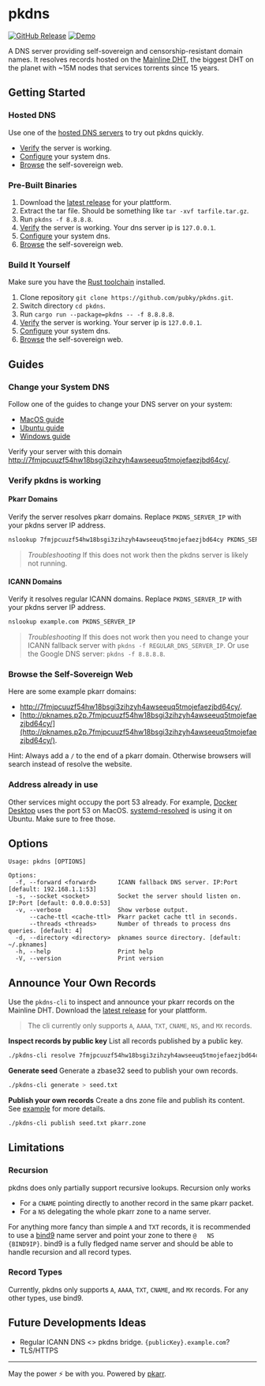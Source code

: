 # pkdns

[![GitHub Release](https://img.shields.io/github/v/release/pubky/pkdns)](https://github.com/pubky/pkdns/releases/latest/)
[![Demo](https://img.shields.io/badge/Demo-7fmjpc-green)](http://pkdns-demo.pubky.app/)

A DNS server providing self-sovereign and censorship-resistant domain names. It resolves records hosted on the [Mainline DHT](https://en.wikipedia.org/wiki/Mainline_DHT), the biggest DHT on the planet with ~15M nodes that services torrents since 15 years.


## Getting Started

### Hosted DNS

Use one of the [hosted DNS servers](./servers.txt) to try out pkdns quickly.

- [Verify](#verify-pkdns-is-working) the server is working.
- [Configure](#change-your-system-dns) your system dns.
- [Browse](#browse-the-self-sovereign-web) the self-sovereign web.


### Pre-Built Binaries

1. Download the [latest release](https://github.com/pubky/pkdns/releases/latest/) for your plattform.
2. Extract the tar file. Should be something like `tar -xvf tarfile.tar.gz`.
3. Run `pkdns -f 8.8.8.8`.
4. [Verify](#verify-pkdns-is-working) the server is working. Your dns server ip is `127.0.0.1`.
5. [Configure](#change-your-system-dns) your system dns.
6. [Browse](#browse-the-self-sovereign-web) the self-sovereign web.


### Build It Yourself

Make sure you have the [Rust toolchain](https://rustup.rs/) installed.

1. Clone repository `git clone https://github.com/pubky/pkdns.git`.
2. Switch directory `cd pkdns`.
3. Run `cargo run --package=pkdns -- -f 8.8.8.8`.
4. [Verify](#verify-pkdns-is-working) the server is working. Your server ip is `127.0.0.1`.
6. [Configure](#change-your-system-dns) your system dns.
7. [Browse](#browse-the-self-sovereign-web) the self-sovereign web.


## Guides

### Change your System DNS

Follow one of the guides to change your DNS server on your system:
- [MacOS guide](https://support.apple.com/en-gb/guide/mac-help/mh14127)
- [Ubuntu guide](https://www.ionos.com/digitalguide/server/configuration/change-dns-server-on-ubuntu/)
- [Windows guide](https://www.windowscentral.com/how-change-your-pcs-dns-settings-windows-10)


Verify your server with this domain [http://7fmjpcuuzf54hw18bsgi3zihzyh4awseeuq5tmojefaezjbd64cy/](http://7fmjpcuuzf54hw18bsgi3zihzyh4awseeuq5tmojefaezjbd64cy/).

### Verify pkdns is working

#### Pkarr Domains
Verify the server resolves pkarr domains. Replace `PKDNS_SERVER_IP` with your pkdns server IP address.

```bash 
nslookup 7fmjpcuuzf54hw18bsgi3zihzyh4awseeuq5tmojefaezjbd64cy PKDNS_SERVER_IP
```

> *Troubleshooting* If this does not work then the pkdns server is likely not running.


#### ICANN Domains

Verify it resolves regular ICANN domains. Replace `PKDNS_SERVER_IP` with your pkdns server IP address.

```bash
nslookup example.com PKDNS_SERVER_IP
```

> *Troubleshooting* If this does not work then you need to change your ICANN fallback server with
> `pkdns -f REGULAR_DNS_SERVER_IP`. Or use the Google DNS server: `pkdns -f 8.8.8.8`.

### Browse the Self-Sovereign Web

Here are some example pkarr domains:

- [http://7fmjpcuuzf54hw18bsgi3zihzyh4awseeuq5tmojefaezjbd64cy/](http://7fmjpcuuzf54hw18bsgi3zihzyh4awseeuq5tmojefaezjbd64cy/).
- [http://pknames.p2p.7fmjpcuuzf54hw18bsgi3zihzyh4awseeuq5tmojefaezjbd64cy/](http://pknames.p2p.7fmjpcuuzf54hw18bsgi3zihzyh4awseeuq5tmojefaezjbd64cy/).

Hint: Always add a `/` to the end of a pkarr domain. Otherwise browsers will search instead of resolve the website.

### Address already in use

Other services might occupy the port 53 already. For example, [Docker Desktop](https://github.com/docker/for-mac/issues/7008) uses the port 53 on MacOS. [systemd-resolved](https://www.linuxuprising.com/2020/07/ubuntu-how-to-free-up-port-53-used-by.html) is using it on Ubuntu. Make sure to free those.

## Options

```
Usage: pkdns [OPTIONS]

Options:
  -f, --forward <forward>      ICANN fallback DNS server. IP:Port [default: 192.168.1.1:53]
  -s, --socket <socket>        Socket the server should listen on. IP:Port [default: 0.0.0.0:53]
  -v, --verbose                Show verbose output.
      --cache-ttl <cache-ttl>  Pkarr packet cache ttl in seconds.
      --threads <threads>      Number of threads to process dns queries. [default: 4]
  -d, --directory <directory>  pknames source directory. [default: ~/.pknames]
  -h, --help                   Print help
  -V, --version                Print version
```

## Announce Your Own Records

Use the `pkdns-cli` to inspect and announce your pkarr records on the Mainline DHT. Download the [latest release](https://github.com/pubky/pkdns/releases/latest/) for your plattform.

> The cli currently only supports `A`, `AAAA`, `TXT`, `CNAME`, `NS`, and `MX` records.


**Inspect records by public key** List all records published by a public key.

```bash
./pkdns-cli resolve 7fmjpcuuzf54hw18bsgi3zihzyh4awseeuq5tmojefaezjbd64cy
```

**Generate seed** Generate a zbase32 seed to publish your own records.

```bash
./pkdns-cli generate > seed.txt
```

**Publish your own records** Create a dns zone file and publish its content. See [example](./cli/sample/) for more details.

```bash
./pkdns-cli publish seed.txt pkarr.zone
```

## Limitations

### Recursion

pkdns does only partially support recursive lookups. Recursion only works
- For a `CNAME` pointing directly to another record in the same pkarr packet.
- For a `NS` delegating the whole pkarr zone to a name server.

For anything more fancy than simple `A` and `TXT` records, it is recommended to use a [bind9](https://ubuntu.com/server/docs/service-domain-name-service-dns) name server and point your zone to there `@   NS   {BIND9IP}`.
bind9 is a fully fledged name server and should be able to handle recursion and all record types.

### Record Types

Currently, pkdns only supports `A`, `AAAA`, `TXT`, `CNAME`, and `MX` records. For any other types, use bind9.

## Future Developments Ideas

- Regular ICANN DNS <> pkdns bridge. `{publicKey}.example.com`?
- TLS/HTTPS


---

May the power ⚡ be with you. Powered by [pkarr](https://github.com/pubky/pkarr).
